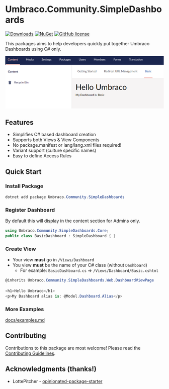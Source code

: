 # Umbraco.Community.SimpleDashboards

[![Downloads](https://img.shields.io/nuget/dt/Umbraco.Community.SimpleDashboards?color=cc9900)](https://www.nuget.org/packages/Umbraco.Community.SimpleDashboards/)
[![NuGet](https://img.shields.io/nuget/vpre/Umbraco.Community.SimpleDashboards?color=0273B3)](https://www.nuget.org/packages/Umbraco.Community.SimpleDashboards)
[![GitHub license](https://img.shields.io/github/license/jcdcdev/Umbraco.Community.SimpleDashboards?color=8AB803)](https://github.com/jcdcdev/Umbraco.Community.SimpleDashboards/blob/main/LICENSE)

This packages aims to help developers quickly put together Umbraco Dashboards using C# only.

![Basic Dashboard in the Umbraco Office](https://raw.githubusercontent.com/jcdcdev/Umbraco.Community.SimpleDashboards/main/docs/screenshot.png)

## Features

- Simplifies C# based dashboard creation
- Supports both Views & View Components
- No package.manifest or lang/lang.xml files required!
- Variant support (culture specific names)
- Easy to define Access Rules

## Quick Start

### Install Package
```csharp
dotnet add package Umbraco.Community.SimpleDashboards 
```

### Register Dashboard

By default this will display in the content section for Admins only.
```csharp
using Umbraco.Community.SimpleDashboards.Core; 
public class BasicDashboard : SimpleDashboard { }
```

### Create View

- Your view **must** go in `/Views/Dashboard`
- You view **must** be the name of your C# class (without `Dashboard`)
  - For example: `BasicDashboard.cs` => `/Views/Dashboard/Basic.cshtml`

```csharp
@inherits Umbraco.Community.SimpleDashboards.Web.DashboardViewPage

<h1>Hello Umbraco</h1>
<p>My Dashboard alias is: @Model.Dashboard.Alias</p>
```
### More Examples

[docs/examples.md](https://github.com/jcdcdev/Umbraco.Community.SimpleDashboards/blob/dev/docs/examples.md)

## Contributing

Contributions to this package are most welcome! Please read the [Contributing Guidelines](CONTRIBUTING.md).

## Acknowledgments (thanks!)

- LottePitcher - [opinionated-package-starter](https://github.com/LottePitcher/opinionated-package-starter)